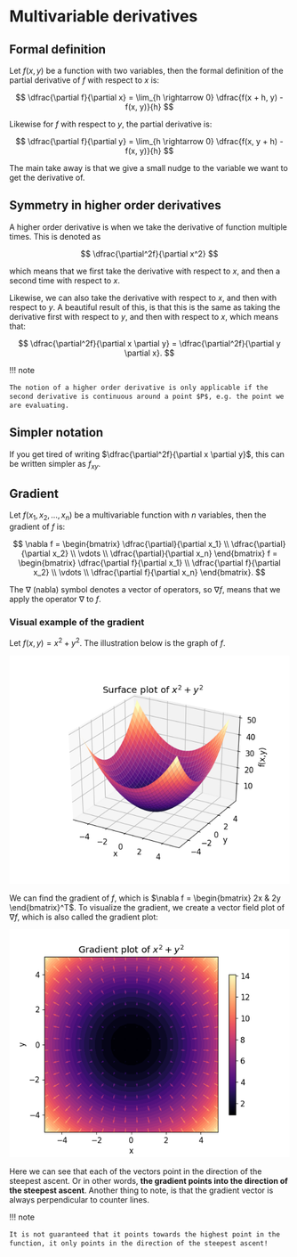 # Multivariable derivatives

## Formal definition

Let $f(x, y)$ be a function with two variables, then the formal definition of the partial derivative of $f$ with respect to $x$ is:

$$
\dfrac{\partial f}{\partial x} = \lim_{h \rightarrow 0} \dfrac{f(x + h, y) - f(x, y)}{h}
$$

Likewise for $f$ with respect to $y$, the partial derivative is:

$$
\dfrac{\partial f}{\partial y} = \lim_{h \rightarrow 0} \dfrac{f(x, y + h) - f(x, y)}{h}
$$

The main take away is that we give a small nudge to the variable we want to get the derivative of.

## Symmetry in higher order derivatives

A higher order derivative is when we take the derivative of function multiple times. This is denoted as

$$
\dfrac{\partial^2f}{\partial x^2}
$$

which means that we first take the derivative with respect to $x$, and then a second time with respect to $x$.

Likewise, we can also take the derivative with respect to $x$, and then with respect to $y$. A beautiful result of this, is that this is the same as taking the derivative first with respect to $y$, and then with respect to $x$, which means that:

$$
\dfrac{\partial^2f}{\partial x \partial y} = \dfrac{\partial^2f}{\partial y \partial x}.
$$

!!! note

    The notion of a higher order derivative is only applicable if the second derivative is continuous around a point $P$, e.g. the point we are evaluating.

## Simpler notation

If you get tired of writing $\dfrac{\partial^2f}{\partial x \partial y}$, this can be written simpler as $f_{xy}$.

## Gradient

Let $f(x_1, x_2, \ldots, x_n)$ be a multivariable function with $n$ variables, then the gradient of $f$ is:

$$
\nabla f = \begin{bmatrix} \dfrac{\partial}{\partial x_1} \\ \dfrac{\partial}{\partial x_2} \\ \vdots \\ \dfrac{\partial}{\partial x_n}  \end{bmatrix} f = \begin{bmatrix} \dfrac{\partial f}{\partial x_1} \\ \dfrac{\partial f}{\partial x_2} \\ \vdots \\ \dfrac{\partial f}{\partial x_n}  \end{bmatrix}.
$$

The $\nabla$ (nabla) symbol denotes a vector of operators, so $\nabla f$, means that we apply the operator $\nabla$ to $f$.

### Visual example of the gradient

Let $f(x, y) = x^2 + y^2$. The illustration below is the graph of $f$.

![Plot of x^2 + y^2](x2+y2.png)

We can find the gradient of $f$, which is $\nabla f = \begin{bmatrix} 2x & 2y \end{bmatrix}^T$. To visualize the gradient, we create a vector field plot of $\nabla f$, which is also called the gradient plot:

![Gradient field of x^2 + y^2](gradient%20x2+y2.png)

Here we can see that each of the vectors point in the direction of the steepest ascent. Or in other words, **the gradient points into the direction of the steepest ascent**. Another thing to note, is that the gradient vector is always perpendicular to counter lines.

!!! note

    It is not guaranteed that it points towards the highest point in the function, it only points in the direction of the steepest ascent!

